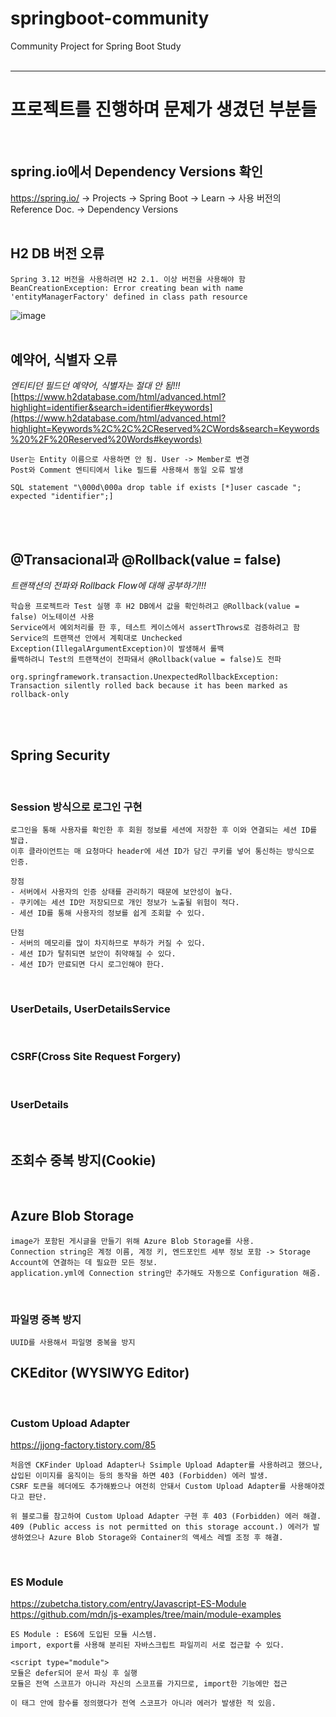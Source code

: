 # springboot-community
Community Project for Spring Boot Study
<br><br>

---

# 프로젝트를 진행하며 문제가 생겼던 부분들
<br>

## spring.io에서 Dependency Versions 확인
https://spring.io/ -> Projects -> Spring Boot -> Learn -> 사용 버전의 Reference Doc. -> Dependency Versions
<br> <br>

## H2 DB 버전 오류

    Spring 3.12 버전을 사용하려면 H2 2.1. 이상 버전을 사용해야 함
    BeanCreationException: Error creating bean with name 'entityManagerFactory' defined in class path resource
![image](https://github.com/JeongKiSeong/springboot-community/assets/80134129/b2eeaf71-8bc4-459c-bb10-5378bffdfa82)
<br> <br>

## 예약어, 식별자 오류
*엔티티던 필드던 예약어, 식별자는 절대 안 됨!!!*   
[https://www.h2database.com/html/advanced.html?highlight=identifier&search=identifier#keywords](https://www.h2database.com/html/advanced.html?highlight=Keywords%2C%2C%2CReserved%2CWords&search=Keywords%20%2F%20Reserved%20Words#keywords)

    User는 Entity 이름으로 사용하면 안 됨. User -> Member로 변경
    Post와 Comment 엔티티에서 like 필드를 사용해서 동일 오류 발생
    
    SQL statement "\000d\000a drop table if exists [*]user cascade "; expected "identifier";]
<br> <br>

## @Transacional과 @Rollback(value = false)
*트랜잭션의 전파와 Rollback Flow에 대해 공부하기!!!*

    학습용 프로젝트라 Test 실행 후 H2 DB에서 값을 확인하려고 @Rollback(value = false) 어노테이션 사용
    Service에서 예외처리를 한 후, 테스트 케이스에서 assertThrows로 검증하려고 함
    Service의 트랜잭션 안에서 계획대로 Unchecked Exception(IllegalArgumentException)이 발생해서 롤백
    롤백하려니 Test의 트랜잭션이 전파돼서 @Rollback(value = false)도 전파
    
    org.springframework.transaction.UnexpectedRollbackException: Transaction silently rolled back because it has been marked as rollback-only
<br><br>

## Spring Security
<br>

### Session 방식으로 로그인 구현
    로그인을 통해 사용자를 확인한 후 회원 정보를 세션에 저장한 후 이와 연결되는 세션 ID를 발급.
    이후 클라이언트는 매 요청마다 header에 세션 ID가 담긴 쿠키를 넣어 통신하는 방식으로 인증.
    
    장점
    - 서버에서 사용자의 인증 상태를 관리하기 때문에 보안성이 높다.
    - 쿠키에는 세션 ID만 저장되므로 개인 정보가 노출될 위험이 적다.
    - 세션 ID를 통해 사용자의 정보를 쉽게 조회할 수 있다.
    
    단점
    - 서버의 메모리를 많이 차지하므로 부하가 커질 수 있다.
    - 세션 ID가 탈취되면 보안이 취약해질 수 있다.
    - 세션 ID가 만료되면 다시 로그인해야 한다. 
<br>

### UserDetails, UserDetailsService
    
<br>


### CSRF(Cross Site Request Forgery) 
<br>

### UserDetails
<br>

## 조회수 중복 방지(Cookie)
<br>

## Azure Blob Storage
    image가 포함된 게시글을 만들기 위해 Azure Blob Storage를 사용.
    Connection string은 계정 이름, 계정 키, 엔드포인트 세부 정보 포함 -> Storage Account에 연결하는 데 필요한 모든 정보.
    application.yml에 Connection string만 추가해도 자동으로 Configuration 해줌.
<br>

### 파일명 중복 방지
    UUID를 사용해서 파일명 중복을 방지


## CKEditor (WYSIWYG Editor)
<br>

### Custom Upload Adapter
https://jjong-factory.tistory.com/85

    처음엔 CKFinder Upload Adapter나 Ssimple Upload Adapter를 사용하려고 했으나, 삽입된 이미지를 움직이는 등의 동작을 하면 403 (Forbidden) 에러 발생.  
    CSRF 토큰을 헤더에도 추가해봤으나 여전히 안돼서 Custom Upload Adapter를 사용해야겠다고 판단.
    
    위 블로그를 참고하여 Custom Upload Adapter 구현 후 403 (Forbidden) 에러 해결.
    409 (Public access is not permitted on this storage account.) 에러가 발생하였으나 Azure Blob Storage와 Container의 액세스 레벨 조정 후 해결.
<br>

### ES Module
https://zubetcha.tistory.com/entry/Javascript-ES-Module  
https://github.com/mdn/js-examples/tree/main/module-examples  

    ES Module : ES6에 도입된 모듈 시스템.
    import, export를 사용해 분리된 자바스크립트 파일끼리 서로 접근할 수 있다.

    <script type="module"> 
    모듈은 defer되어 문서 파싱 후 실행
    모듈은 전역 스코프가 아니라 자신의 스코프를 가지므로, import한 기능에만 접근
    
    이 태그 안에 함수를 정의했다가 전역 스코프가 아니라 에러가 발생한 적 있음.

